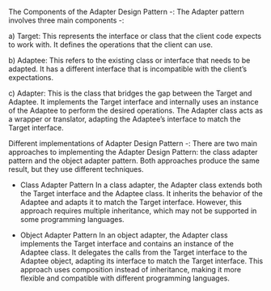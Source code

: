 The Components of the Adapter Design Pattern -:
The Adapter pattern involves three main components -:

a) Target: This represents the interface or class that the client code expects to work with. It defines the operations
that the client can use.

b) Adaptee: This refers to the existing class or interface that needs to be adapted. It has a different interface that
is incompatible with the client’s expectations.

c) Adapter: This is the class that bridges the gap between the Target and Adaptee. It implements the Target interface
and internally uses an instance of the Adaptee to perform the desired operations. The Adapter class acts as a wrapper or
translator, adapting the Adaptee’s interface to match the Target interface.

Different implementations of Adapter Design Pattern -:
There are two main approaches to implementing the Adapter Design Pattern: the class adapter pattern and the object
adapter pattern. Both approaches produce the same result, but they use different techniques.

- Class Adapter Pattern
In a class adapter, the Adapter class extends both the Target interface and the Adaptee class. It inherits the behavior
of the Adaptee and adapts it to match the Target interface. However, this approach requires multiple inheritance, which
may not be supported in some programming languages.

- Object Adapter Pattern
In an object adapter, the Adapter class implements the Target interface and contains an instance of the Adaptee class.
It delegates the calls from the Target interface to the Adaptee object, adapting its interface to match the Target
interface. This approach uses composition instead of inheritance, making it more flexible and compatible with different
programming languages.